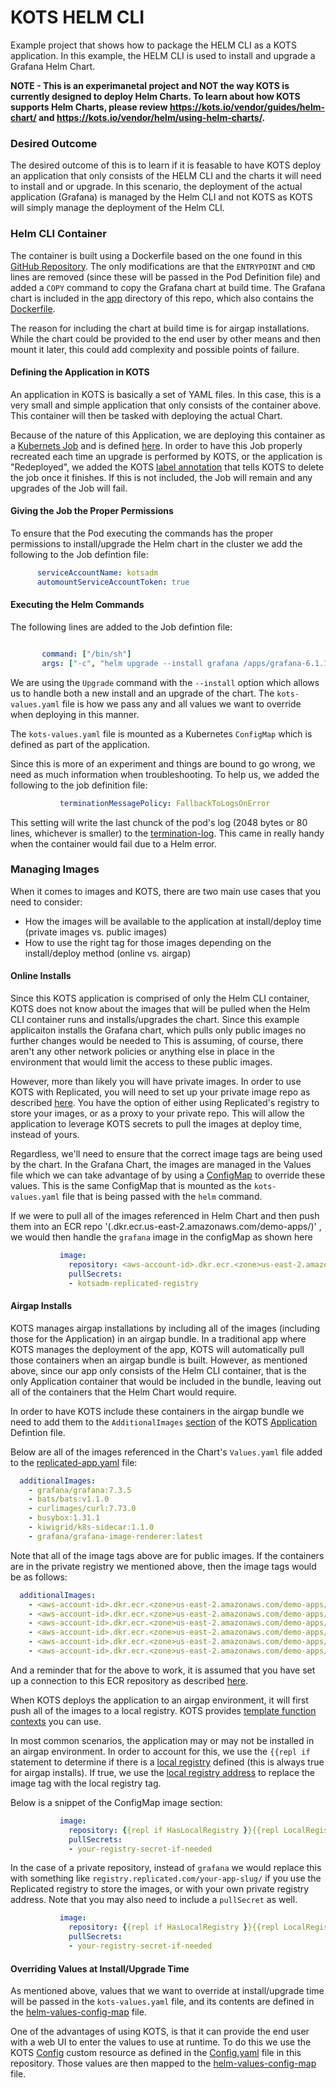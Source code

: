 KOTS HELM CLI
==================

Example project that shows how to package the HELM CLI as a KOTS application. In this example, the HELM CLI is used to install and upgrade a Grafana Helm Chart. 

**NOTE - This is an experimanetal project and NOT the way KOTS is currently designed to deploy Helm Charts. To learn about how KOTS supports Helm Charts, please review https://kots.io/vendor/guides/helm-chart/ and https://kots.io/vendor/helm/using-helm-charts/.**

### Desired Outcome

The desired outcome of this is to learn if it is feasable to have KOTS deploy an application that only consists of the HELM CLI and the charts it will need to install and or upgrade. In this scenario, the deployment of the actual application (Grafana) is managed by the Helm CLI and not KOTS as KOTS will simply manage the deployment of the Helm CLI.

### Helm CLI Container

The container is built using a Dockerfile based on the one found in this [GitHub Repository](https://github.com/alpine-docker/helm/blob/master/README.md). The only modifications are that the `ENTRYPOINT` and `CMD` lines are removed (since these will be passed in the Pod Definition file) and added a `COPY` command to copy the Grafana chart at build time. The Grafana chart is included in the [app](https://github.com/cremerfc/helm-cli-kots/tree/main/app) directory of this repo, which also contains the [Dockerfile](https://github.com/cremerfc/helm-cli-kots/blob/main/app/Dockerfile).

The reason for including the chart at build time is for airgap installations. While the chart could be provided to the end user by other means and then mount it later, this could add complexity and possible points of failure. 

#### Defining the Application in KOTS

An application in KOTS is basically a set of YAML files. In this case, this is a very small and simple application that only consists of the container above. This container will then be tasked with deploying the actual Chart.

Because of the nature of this Application, we are deploying this container as a [Kubernets Job](https://kubernetes.io/docs/concepts/workloads/controllers/job/) and is defined [here](https://github.com/cremerfc/helm-cli-kots/blob/main/manifests/helm-cli-job.yaml). In order to have this Job properly recreated each time an upgrade is performed by KOTS, or the application is "Redeployed", we added the KOTS [label annotation](https://kots.io/vendor/packaging/cleaning-up-jobs/) that tells KOTS to delete the job once it finishes. If this is not included, the Job will remain and any upgrades of the Job will fail.

#### Giving the Job the Proper Permissions

To ensure that the Pod executing the commands has the proper permissions to install/upgrade the Helm chart in the cluster we add the following to the Job defintion file:
```yaml
      serviceAccountName: kotsadm
      automountServiceAccountToken: true

```

#### Executing the Helm Commands

The following lines are added to the Job defintion file:

```yaml

       command: ["/bin/sh"]
       args: ["-c", "helm upgrade --install grafana /apps/grafana-6.1.16.tgz -f kots-values.yaml"]

```

We are using the `Upgrade` command with the `--install` option which allows us to handle both a new install and an upgrade of the chart. The `kots-values.yaml` file is how we pass any and all values we want to override when deploying in this manner.

The `kots-values.yaml` file is mounted as a Kubernetes `ConfigMap` which is defined as part of the application.

Since this is more of an experiment and things are bound to go wrong, we need as much information when troubleshooting. To help us, we added the following to the job definition file:

```yaml
           terminationMessagePolicy: FallbackToLogsOnError
```

This setting will write the last chunck of the pod's log (2048 bytes or 80 lines, whichever is smaller) to the [termination-log](https://kubernetes.io/docs/tasks/debug-application-cluster/determine-reason-pod-failure/). This came in really handy when the container would fail due to a Helm error.


### Managing Images

When it comes to images and KOTS, there are two main use cases that you need to consider:

* How the images will be available to the application at install/deploy time (private images vs. public images)
* How to use the right tag for those images depending on the install/deploy method (online vs. airgap)


#### Online Installs

Since this KOTS application is comprised of only the Helm CLI container, KOTS does not know about the images that will be pulled when the Helm CLI container runs and installs/upgrades the chart. Since this example applicaiton installs the Grafana chart, which pulls only public images no further changes would be needed to This is assuming, of course, there aren't any other network policies or anything else in place in the environment that would limit the access to these public images.

However, more than likely you will have private images. In order to use KOTS with Replicated, you will need to set up your private image repo as described [here](https://kots.io/vendor/packaging/private-images/). You have the option of either using Replicated's registry to store your images, or as a proxy to your private repo. This will allow the application to leverage KOTS secrets to pull the images at deploy time, instead of yours.

Regardless, we'll need to ensure that the correct image tags are being used by the chart. In the Grafana Chart, the images are managed in the Values file which we can take advantage of by using a [ConfigMap](https://github.com/cremerfc/helm-cli-kots/blob/main/manifests/helm-values-config-map.yaml) to override these values. This is the same ConfigMap that is mounted as the `kots-values.yaml` file that is being passed with the `helm` command.

If we were to pull all of the images referenced in Helm Chart and then push them into an ECR repo '(<aws-account-id>.dkr.ecr.<zone>us-east-2.amazonaws.com/demo-apps/)' , we would then handle the `grafana` image in the configMap as shown here

```yaml
           image:
             repository: <aws-account-id>.dkr.ecr.<zone>us-east-2.amazonaws.com/demo-apps/grafana
             pullSecrets:
             - kotsadm-replicated-registry
```

#### Airgap Installs

KOTS manages airgap installations by including all of the images (including those for the Application) in an airgap bundle. In a traditional app where KOTS manages the deployment of the app, KOTS will automatically pull those containers when an airgap bundle is built. However, as mentioned above, since our app only consists of the Helm CLI container, that is the only Application container that would be included in the bundle, leaving out all of the containers that the Helm Chart would require.

In order to have KOTS include these containers in the airgap bundle we need to add them to the `AdditionalImages` [section](https://kots.io/reference/v1beta1/application/#additionalimages) of the KOTS [Application](https://kots.io/reference/v1beta1/application/) Defintion file. 

Below are all of the images referenced in the Chart's `Values.yaml` file added to the [replicated-app.yaml](https://github.com/cremerfc/helm-cli-kots/blob/main/manifests/replicated-app.yaml) file:

```yaml
  additionalImages: 
    - grafana/grafana:7.3.5
    - bats/bats:v1.1.0
    - curlimages/curl:7.73.0
    - busybox:1.31.1
    - kiwigrid/k8s-sidecar:1.1.0
    - grafana/grafana-image-renderer:latest
```

Note that all of the image tags above are for public images. If the containers are in the private registry we mentioned above, then the image tags would be as follows:

```yaml
  additionalImages: 
    - <aws-account-id>.dkr.ecr.<zone>us-east-2.amazonaws.com/demo-apps/grafana:7.3.5
    - <aws-account-id>.dkr.ecr.<zone>us-east-2.amazonaws.com/demo-apps/bats:v1.1.0
    - <aws-account-id>.dkr.ecr.<zone>us-east-2.amazonaws.com/demo-apps/curl:7.73.0
    - <aws-account-id>.dkr.ecr.<zone>us-east-2.amazonaws.com/demo-apps/:1.31.1
    - <aws-account-id>.dkr.ecr.<zone>us-east-2.amazonaws.com/demo-apps/:1.1.0
    - <aws-account-id>.dkr.ecr.<zone>us-east-2.amazonaws.com/demo-apps/:latest
```

And a reminder that for the above to work, it is assumed that you have set up a connection to this ECR repository as described [here](https://kots.io/vendor/packaging/private-images/).

When KOTS deploys the application to an airgap environment, it will first push all of the images to a local registry. KOTS provides [template function contexts](https://kots.io/reference/template-functions/contexts/) you can use.

In most common scenarios, the application may or may not be installed in an airgap environment. In order to account for this, we use the `{{repl if` statement to determine if there is a [local registry](https://kots.io/reference/template-functions/config-context/#haslocalregistry) defined (this is always true for airgap installs). If true, we use the [local registry address](https://kots.io/reference/template-functions/config-context/#localregistryaddress) to replace the image tag with the local registry tag.

Below is a snippet of the ConfigMap image section:


```yaml
           image:
             repository: {{repl if HasLocalRegistry }}{{repl LocalRegistryAddress}}{{repl else}}grafana{{repl end}}/grafana
             pullSecrets:
             - your-registry-secret-if-needed
```

In the case of a private repository, instead of `grafana` we would replace this with something like `registry.replicated.com/your-app-slug/` if you use the Replicated registry to store the images, or with your own private registry address. Note that you may also need to include a `pullSecret` as well.

```yaml
           image:
             repository: {{repl if HasLocalRegistry }}{{repl LocalRegistryAddress}}{{repl else}}<aws-account-id>.dkr.ecr.<zone>us-east-2.amazonaws.com/demo-apps{{repl end}}/grafana
             pullSecrets:
             - your-registry-secret-if-needed
```


#### Overriding Values at Install/Upgrade Time

As mentioned above, values that we want to override at install/upgrade time will be passed in the `kots-values.yaml` file, and its contents are defined in the [helm-values-config-map](https://github.com/cremerfc/helm-cli-kots/blob/main/manifests/helm-values-config-map.yaml) file.

One of the advantages of using KOTS, is that it can provide the end user with a web UI to enter the values to use at runtime. To do this we use the KOTS [Config](https://kots.io/reference/v1beta1/config/) custom resource as defined in the [Config.yaml](https://github.com/cremerfc/helm-cli-kots/blob/main/manifests/config.yaml) file in this repository. Those values are then mapped to the [helm-values-config-map](https://github.com/cremerfc/helm-cli-kots/blob/main/manifests/helm-values-config-map.yaml) file.

